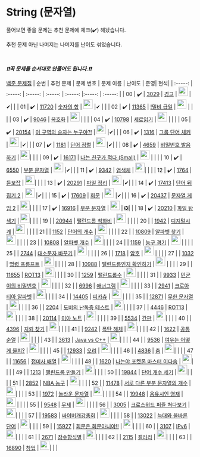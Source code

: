 # String (문자열)


풀어보면 좋을 문제는 추천 문제에 체크(:heavy_check_mark:) 해놨습니다.

추천 문제 아닌 나머지는 나머지를 난이도 섞었습니다.

<br>

***❗️❗️꼭 문제를 순서대로 안풀어도 됩니다.❗️❗️***

[백준 문제집](https://www.acmicpc.net/workbook/view/7276)
|          순번          |        추천 문제         |        문제 번호         |        문제 이름         |         난이도          | 준영| 현석|
| :-----: | :-----: | :-----: | :-----: | :-----: |:-----: | :-----: |
| 00 |  :heavy_check_mark:  | <a href="https://www.acmicpc.net/problem/3029" target="_blank">3029</a> | <a href="https://www.acmicpc.net/problem/3029" target="_blank">경고</a> | <img height="25px" width="25px" src="https://static.solved.ac/tier_small/3.svg"/> |✔|  |
| 01 |  :heavy_check_mark:  | <a href="https://www.acmicpc.net/problem/11720" target="_blank">11720</a> | <a href="https://www.acmicpc.net/problem/11720" target="_blank">숫자의 합</a> | <img height="25px" width="25px" src="https://static.solved.ac/tier_small/2.svg"/> |✔ | |
| 02 |  :heavy_check_mark:  | <a href="https://www.acmicpc.net/problem/11365" target="_blank">11365</a> | <a href="https://www.acmicpc.net/problem/11365" target="_blank">!밀비 급일</a> | <img height="25px" width="25px" src="https://static.solved.ac/tier_small/4.svg"/> | | |
| 03 |  :heavy_check_mark:  | <a href="https://www.acmicpc.net/problem/9046" target="_blank">9046</a> | <a href="https://www.acmicpc.net/problem/9046" target="_blank">복호화</a> | <img height="25px" width="25px" src="https://static.solved.ac/tier_small/5.svg"/> | | |
| 04 |  :heavy_check_mark:  | <a href="https://www.acmicpc.net/problem/10798" target="_blank">10798</a> | <a href="https://www.acmicpc.net/problem/10798" target="_blank">세로읽기</a> | <img height="25px" width="25px" src="https://static.solved.ac/tier_small/5.svg"/> | | |
| 05 |  :heavy_check_mark:  | <a href="https://www.acmicpc.net/problem/20154" target="_blank">20154</a> | <a href="https://www.acmicpc.net/problem/20154" target="_blank">이 구역의 승자는 누구야?!</a> | <img height="25px" width="25px" src="https://static.solved.ac/tier_small/5.svg"/> |✔| |
| 06 |  :heavy_check_mark:  | <a href="https://www.acmicpc.net/problem/1316" target="_blank">1316</a> | <a href="https://www.acmicpc.net/problem/1316" target="_blank">그룹 단어 체커</a> | <img height="25px" width="25px" src="https://static.solved.ac/tier_small/6.svg"/> |✔| |
| 07 |  :heavy_check_mark:  | <a href="https://www.acmicpc.net/problem/1181" target="_blank">1181</a> | <a href="https://www.acmicpc.net/problem/1181" target="_blank">단어 정렬</a> | <img height="25px" width="25px" src="https://static.solved.ac/tier_small/6.svg"/> |✔| |
| 08 |  :heavy_check_mark:  | <a href="https://www.acmicpc.net/problem/4659" target="_blank">4659</a> | <a href="https://www.acmicpc.net/problem/4659" target="_blank">비밀번호 발음하기</a> | <img height="25px" width="25px" src="https://static.solved.ac/tier_small/6.svg"/>| | |
| 09 |  :heavy_check_mark:  | <a href="https://www.acmicpc.net/problem/16171" target="_blank">16171</a> | <a href="https://www.acmicpc.net/problem/16171" target="_blank">나는 친구가 적다 (Small)</a> | <img height="25px" width="25px" src="https://static.solved.ac/tier_small/6.svg"/> | | |
| 10 |  :heavy_check_mark:  | <a href="https://www.acmicpc.net/problem/6550" target="_blank">6550</a> | <a href="https://www.acmicpc.net/problem/6550" target="_blank">부분 문자열</a> | <img height="25px" width="25px" src="https://static.solved.ac/tier_small/6.svg"/> |✔| |
| 11 |  :heavy_check_mark:  | <a href="https://www.acmicpc.net/problem/9342" target="_blank">9342</a> | <a href="https://www.acmicpc.net/problem/9342" target="_blank">염색체</a> | <img height="25px" width="25px" src="https://static.solved.ac/tier_small/7.svg"/>| | |
| 12 |  :heavy_check_mark:  | <a href="https://www.acmicpc.net/problem/1764" target="_blank">1764</a> | <a href="https://www.acmicpc.net/problem/1764" target="_blank">듣보잡</a> | <img height="25px" width="25px" src="https://static.solved.ac/tier_small/7.svg"/>| | |
| 13 |  :heavy_check_mark:  | <a href="https://www.acmicpc.net/problem/20291" target="_blank">20291</a> | <a href="https://www.acmicpc.net/problem/20291" target="_blank">파일 정리</a> | <img height="25px" width="25px" src="https://static.solved.ac/tier_small/8.svg"/> |✔| |
| 14 |  :heavy_check_mark:  | <a href="https://www.acmicpc.net/problem/17413" target="_blank">17413</a> | <a href="https://www.acmicpc.net/problem/17413" target="_blank">단어 뒤집기 2</a> | <img height="25px" width="25px" src="https://static.solved.ac/tier_small/8.svg"/> |✔| |
| 15 |  :heavy_check_mark:  | <a href="https://www.acmicpc.net/problem/17609" target="_blank">17609</a> | <a href="https://www.acmicpc.net/problem/17609" target="_blank">회문</a> | <img height="25px" width="25px" src="https://static.solved.ac/tier_small/11.svg"/> |✔| |
| 16 |  :heavy_check_mark:  | <a href="https://www.acmicpc.net/problem/20437" target="_blank">20437</a> | <a href="https://www.acmicpc.net/problem/20437" target="_blank">문자열 게임 2</a> | <img height="25px" width="25px" src="https://static.solved.ac/tier_small/11.svg"/>|  | |
| 17 |  :heavy_check_mark:  | <a href="https://www.acmicpc.net/problem/16916" target="_blank">16916</a> | <a href="https://www.acmicpc.net/problem/16916" target="_blank">부분 문자열</a> | <img height="25px" width="25px" src="https://static.solved.ac/tier_small/13.svg"/> | ❎| |
| 18 |  :heavy_check_mark:  | <a href="https://www.acmicpc.net/problem/20210" target="_blank">20210</a> | <a href="https://www.acmicpc.net/problem/20210" target="_blank">파일 탐색기</a> | <img height="25px" width="25px" src="https://static.solved.ac/tier_small/14.svg"/>| | |
| 19 |                      | <a href="https://www.acmicpc.net/problem/20944" target="_blank">20944</a> | <a href="https://www.acmicpc.net/problem/20944" target="_blank">팰린드롬 척화비</a> | <img height="25px" width="25px" src="https://static.solved.ac/tier_small/3.svg"/> | | |
| 20 |                      | <a href="https://www.acmicpc.net/problem/1942" target="_blank">1942</a> | <a href="https://www.acmicpc.net/problem/1942" target="_blank">디지털시계</a> | <img height="25px" width="25px" src="https://static.solved.ac/tier_small/4.svg"/> | | |
| 21 |                      | <a href="https://www.acmicpc.net/problem/1152" target="_blank">1152</a> | <a href="https://www.acmicpc.net/problem/1152" target="_blank">단어의 개수</a> | <img height="25px" width="25px" src="https://static.solved.ac/tier_small/4.svg"/> | | |
| 22 |                      | <a href="https://www.acmicpc.net/problem/10809" target="_blank">10809</a> | <a href="https://www.acmicpc.net/problem/10809" target="_blank">알파벳 찾기</a> | <img height="25px" width="25px" src="https://static.solved.ac/tier_small/4.svg"/> | | |
| 23 |                      | <a href="https://www.acmicpc.net/problem/10808" target="_blank">10808</a> | <a href="https://www.acmicpc.net/problem/10808" target="_blank">알파벳 개수</a> | <img height="25px" width="25px" src="https://static.solved.ac/tier_small/4.svg"/>| | |
| 24 |                      | <a href="https://www.acmicpc.net/problem/1159" target="_blank">1159</a> | <a href="https://www.acmicpc.net/problem/1159" target="_blank">농구 경기</a> | <img height="25px" width="25px" src="https://static.solved.ac/tier_small/4.svg"/> | | |
| 25 |                      | <a href="https://www.acmicpc.net/problem/2744" target="_blank">2744</a> | <a href="https://www.acmicpc.net/problem/2744" target="_blank">대소문자 바꾸기</a> | <img height="25px" width="25px" src="https://static.solved.ac/tier_small/4.svg"/> | | |
| 26 |                      | <a href="https://www.acmicpc.net/problem/1718" target="_blank">1718</a> | <a href="https://www.acmicpc.net/problem/1718" target="_blank">암호</a> | <img height="25px" width="25px" src="https://static.solved.ac/tier_small/4.svg"/> | | |
| 27 |                      | <a href="https://www.acmicpc.net/problem/1032" target="_blank">1032</a> | <a href="https://www.acmicpc.net/problem/1032" target="_blank">명령 프롬프트</a> | <img height="25px" width="25px" src="https://static.solved.ac/tier_small/5.svg"/> | | |
| 28 |                      | <a href="https://www.acmicpc.net/problem/10988" target="_blank">10988</a> | <a href="https://www.acmicpc.net/problem/10988" target="_blank">팰린드롬인지 확인하기</a> | <img height="25px" width="25px" src="https://static.solved.ac/tier_small/5.svg"/> | | |
| 29 |                      | <a href="https://www.acmicpc.net/problem/11655" target="_blank">11655</a> | <a href="https://www.acmicpc.net/problem/11655" target="_blank">ROT13</a> | <img height="25px" width="25px" src="https://static.solved.ac/tier_small/5.svg"/>| | |
| 30 |                      | <a href="https://www.acmicpc.net/problem/1259" target="_blank">1259</a> | <a href="https://www.acmicpc.net/problem/1259" target="_blank">팰린드롬수</a> | <img height="25px" width="25px" src="https://static.solved.ac/tier_small/5.svg"/> | | |
| 31 |                      | <a href="https://www.acmicpc.net/problem/9933" target="_blank">9933</a> | <a href="https://www.acmicpc.net/problem/9933" target="_blank">민균이의 비밀번호</a> | <img height="25px" width="25px" src="https://static.solved.ac/tier_small/5.svg"/> | | |
| 32 |                      | <a href="https://www.acmicpc.net/problem/6996" target="_blank">6996</a> | <a href="https://www.acmicpc.net/problem/6996" target="_blank">애너그램</a> | <img height="25px" width="25px" src="https://static.solved.ac/tier_small/5.svg"/> | | |
| 33 |                      | <a href="https://www.acmicpc.net/problem/2941" target="_blank">2941</a> | <a href="https://www.acmicpc.net/problem/2941" target="_blank">크로아티아 알파벳</a> | <img height="25px" width="25px" src="https://static.solved.ac/tier_small/6.svg"/>| | |
| 34 |                      | <a href="https://www.acmicpc.net/problem/14405" target="_blank">14405</a> | <a href="https://www.acmicpc.net/problem/14405" target="_blank">피카츄</a> | <img height="25px" width="25px" src="https://static.solved.ac/tier_small/6.svg"/> | | |
| 35 |                      | <a href="https://www.acmicpc.net/problem/12871" target="_blank">12871</a> | <a href="https://www.acmicpc.net/problem/12871" target="_blank">무한 문자열</a> | <img height="25px" width="25px" src="https://static.solved.ac/tier_small/6.svg"/>| | |
| 36 |                      | <a href="https://www.acmicpc.net/problem/2204" target="_blank">2204</a> | <a href="https://www.acmicpc.net/problem/2204" target="_blank">도비의 난독증 테스트</a> | <img height="25px" width="25px" src="https://static.solved.ac/tier_small/6.svg"/>| | |
| 37 |                      | <a href="https://www.acmicpc.net/problem/4446" target="_blank">4446</a> | <a href="https://www.acmicpc.net/problem/4446" target="_blank">ROT13</a> | <img height="25px" width="25px" src="https://static.solved.ac/tier_small/6.svg"/>| | |
| 38 |                      | <a href="https://www.acmicpc.net/problem/20114" target="_blank">20114</a> | <a href="https://www.acmicpc.net/problem/20114" target="_blank">미아 노트</a> | <img height="25px" width="25px" src="https://static.solved.ac/tier_small/6.svg"/> | | |
| 39 |                      | <a href="https://www.acmicpc.net/problem/5534" target="_blank">5534</a> | <a href="https://www.acmicpc.net/problem/5534" target="_blank">간판</a> | <img height="25px" width="25px" src="https://static.solved.ac/tier_small/6.svg"/>| | |
| 40 |                      | <a href="https://www.acmicpc.net/problem/4396" target="_blank">4396</a> | <a href="https://www.acmicpc.net/problem/4396" target="_blank">지뢰 찾기</a> | <img height="25px" width="25px" src="https://static.solved.ac/tier_small/6.svg"/>| | |
| 41 |                      | <a href="https://www.acmicpc.net/problem/9242" target="_blank">9242</a> | <a href="https://www.acmicpc.net/problem/9242" target="_blank">폭탄 해체</a> | <img height="25px" width="25px" src="https://static.solved.ac/tier_small/6.svg"/>| | |
| 42 |                      | <a href="https://www.acmicpc.net/problem/1622" target="_blank">1622</a> | <a href="https://www.acmicpc.net/problem/1622" target="_blank">공통 순열</a> | <img height="25px" width="25px" src="https://static.solved.ac/tier_small/6.svg"/> | | |
| 43 |                      | <a href="https://www.acmicpc.net/problem/3613" target="_blank">3613</a> | <a href="https://www.acmicpc.net/problem/3613" target="_blank">Java vs C++</a> | <img height="25px" width="25px" src="https://static.solved.ac/tier_small/7.svg"/>| | |
| 44 |                      | <a href="https://www.acmicpc.net/problem/9536" target="_blank">9536</a> | <a href="https://www.acmicpc.net/problem/9536" target="_blank">여우는 어떻게 울지?</a> | <img height="25px" width="25px" src="https://static.solved.ac/tier_small/7.svg"/> | | |
| 45 |                      | <a href="https://www.acmicpc.net/problem/12933" target="_blank">12933</a> | <a href="https://www.acmicpc.net/problem/12933" target="_blank">오리</a> | <img height="25px" width="25px" src="https://static.solved.ac/tier_small/7.svg"/>| | |
| 46 |                      | <a href="https://www.acmicpc.net/problem/4836" target="_blank">4836</a> | <a href="https://www.acmicpc.net/problem/4836" target="_blank">춤</a> | <img height="25px" width="25px" src="https://static.solved.ac/tier_small/7.svg"/>| | |
| 47 |                      | <a href="https://www.acmicpc.net/problem/11656" target="_blank">11656</a> | <a href="https://www.acmicpc.net/problem/11656" target="_blank">접미사 배열</a> | <img height="25px" width="25px" src="https://static.solved.ac/tier_small/7.svg"/> | | |
| 48 |                      | <a href="https://www.acmicpc.net/problem/1620" target="_blank">1620</a> | <a href="https://www.acmicpc.net/problem/1620" target="_blank">나는야 포켓몬 마스터 이다솜</a> | <img height="25px" width="25px" src="https://static.solved.ac/tier_small/7.svg"/>| | |
| 49 |                      | <a href="https://www.acmicpc.net/problem/1213" target="_blank">1213</a> | <a href="https://www.acmicpc.net/problem/1213" target="_blank">팰린드롬 만들기</a> | <img height="25px" width="25px" src="https://static.solved.ac/tier_small/7.svg"/>| | |
| 50 |                      | <a href="https://www.acmicpc.net/problem/19844" target="_blank">19844</a> | <a href="https://www.acmicpc.net/problem/19844" target="_blank">단어 개수 세기</a> | <img height="25px" width="25px" src="https://static.solved.ac/tier_small/7.svg"/>| | |
| 51 |                      | <a href="https://www.acmicpc.net/problem/2852" target="_blank">2852</a> | <a href="https://www.acmicpc.net/problem/2852" target="_blank">NBA 농구</a> | <img height="25px" width="25px" src="https://static.solved.ac/tier_small/7.svg"/>| | |
| 52 |                      | <a href="https://www.acmicpc.net/problem/11478" target="_blank">11478</a> | <a href="https://www.acmicpc.net/problem/11478" target="_blank">서로 다른 부분 문자열의 개수</a> | <img height="25px" width="25px" src="https://static.solved.ac/tier_small/8.svg"/>| | |
| 53 |                      | <a href="https://www.acmicpc.net/problem/1972" target="_blank">1972</a> | <a href="https://www.acmicpc.net/problem/1972" target="_blank">놀라운 문자열</a> | <img height="25px" width="25px" src="https://static.solved.ac/tier_small/8.svg"/>| | |
| 54 |                      | <a href="https://www.acmicpc.net/problem/19948" target="_blank">19948</a> | <a href="https://www.acmicpc.net/problem/19948" target="_blank">음유시인 영재</a> | <img height="25px" width="25px" src="https://static.solved.ac/tier_small/8.svg"/> | | |
| 55 |                      | <a href="https://www.acmicpc.net/problem/9548" target="_blank">9548</a> | <a href="https://www.acmicpc.net/problem/9548" target="_blank">무제</a> | <img height="25px" width="25px" src="https://static.solved.ac/tier_small/8.svg"/> | | |
| 56 |                      | <a href="https://www.acmicpc.net/problem/3005" target="_blank">3005</a> | <a href="https://www.acmicpc.net/problem/3005" target="_blank">크로스워드 퍼즐 쳐다보기</a> | <img height="25px" width="25px" src="https://static.solved.ac/tier_small/9.svg"/>| | |
| 57 |                      | <a href="https://www.acmicpc.net/problem/19583" target="_blank">19583</a> | <a href="https://www.acmicpc.net/problem/19583" target="_blank">싸이버개강총회</a> | <img height="25px" width="25px" src="https://static.solved.ac/tier_small/10.svg"/> | | |
| 58 |                      | <a href="https://www.acmicpc.net/problem/13022" target="_blank">13022</a> | <a href="https://www.acmicpc.net/problem/13022" target="_blank">늑대와 올바른 단어</a> | <img height="25px" width="25px" src="https://static.solved.ac/tier_small/10.svg"/>| | |
| 59 |                      | <a href="https://www.acmicpc.net/problem/15927" target="_blank">15927</a> | <a href="https://www.acmicpc.net/problem/15927" target="_blank">회문은 회문아니야!!</a> | <img height="25px" width="25px" src="https://static.solved.ac/tier_small/11.svg"/>| | |
| 60 |                      | <a href="https://www.acmicpc.net/problem/3107" target="_blank">3107</a> | <a href="https://www.acmicpc.net/problem/3107" target="_blank">IPv6</a> | <img height="25px" width="25px" src="https://static.solved.ac/tier_small/11.svg"/>| | |
| 61 |                      | <a href="https://www.acmicpc.net/problem/2671" target="_blank">2671</a> | <a href="https://www.acmicpc.net/problem/2671" target="_blank">잠수함식별</a> | <img height="25px" width="25px" src="https://static.solved.ac/tier_small/11.svg"/>| | |
| 62 |                      | <a href="https://www.acmicpc.net/problem/2115" target="_blank">2115</a> | <a href="https://www.acmicpc.net/problem/2115" target="_blank">갤러리</a> | <img height="25px" width="25px" src="https://static.solved.ac/tier_small/12.svg"/>| | |
| 63 |                      | <a href="https://www.acmicpc.net/problem/16890" target="_blank">16890</a> | <a href="https://www.acmicpc.net/problem/16890" target="_blank">창업</a> | <img height="25px" width="25px" src="https://static.solved.ac/tier_small/13.svg"/>| | |
